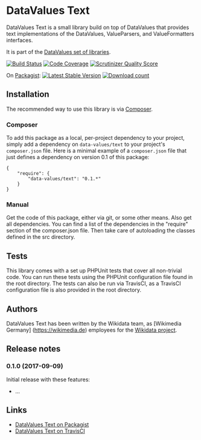 # DataValues Text

DataValues Text is a small library build on top of DataValues that provides text
implementations of the DataValues, ValueParsers, and ValueFormatters interfaces.

It is part of the [DataValues set of libraries](https://github.com/DataValues).

[![Build Status](https://secure.travis-ci.org/DataValues/Text.png?branch=master)](http://travis-ci.org/DataValues/Text)
[![Code Coverage](https://scrutinizer-ci.com/g/DataValues/Text/badges/coverage.png?s=728b9287ebdd13fbe15255d4d55575c5b5d47b8f)](https://scrutinizer-ci.com/g/DataValues/Text/)
[![Scrutinizer Quality Score](https://scrutinizer-ci.com/g/DataValues/Text/badges/quality-score.png?s=3195539d2e929aafaefb4bc006fb0da6c09a4d2a)](https://scrutinizer-ci.com/g/DataValues/Text/)

On [Packagist](https://packagist.org/packages/data-values/text):
[![Latest Stable Version](https://poser.pugx.org/data-values/text/version.png)](https://packagist.org/packages/data-values/text)
[![Download count](https://poser.pugx.org/data-values/text/d/total.png)](https://packagist.org/packages/data-values/text)

## Installation

The recommended way to use this library is via [Composer](http://getcomposer.org/).

### Composer

To add this package as a local, per-project dependency to your project, simply add a
dependency on `data-values/text` to your project's `composer.json` file.
Here is a minimal example of a `composer.json` file that just defines a dependency on
version 0.1 of this package:

    {
        "require": {
            "data-values/text": "0.1.*"
        }
    }

### Manual

Get the code of this package, either via git, or some other means. Also get all dependencies.
You can find a list of the dependencies in the "require" section of the composer.json file.
Then take care of autoloading the classes defined in the src directory.

## Tests

This library comes with a set up PHPUnit tests that cover all non-trivial code. You can run these
tests using the PHPUnit configuration file found in the root directory. The tests can also be run
via TravisCI, as a TravisCI configuration file is also provided in the root directory.

## Authors

DataValues Text has been written by the Wikidata team, as [Wikimedia Germany]
(https://wikimedia.de) employees for the [Wikidata project](https://wikidata.org/).

## Release notes

### 0.1.0 (2017-09-09)

Initial release with these features:

* …

## Links

* [DataValues Text on Packagist](https://packagist.org/packages/data-values/text)
* [DataValues Text on TravisCI](https://travis-ci.org/DataValues/Text)
